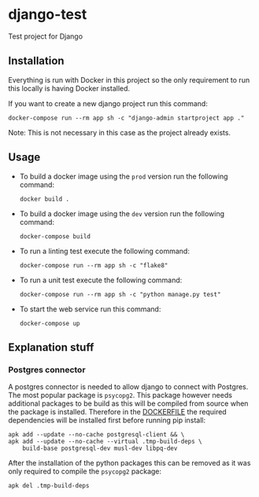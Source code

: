 # django-test

Test project for Django

## Installation

Everything is run with Docker in this project so the only requirement to run this locally is having Docker installed.

If you want to create a new django project run this command:

```shell
docker-compose run --rm app sh -c "django-admin startproject app ."
```

Note: This is not necessary in this case as the project already exists.

## Usage

- To build a docker image using the `prod` version run the following command:

  ```shell
  docker build .
  ```

- To build a docker image using the `dev` version run the following command:

  ```shell
  docker-compose build
  ```

- To run a linting test execute the following command:

  ```shell
  docker-compose run --rm app sh -c "flake8"
  ```

- To run a unit test execute the following command:

  ```shell
  docker-compose run --rm app sh -c "python manage.py test"
  ```

- To start the web service run this command:
  ```shell
  docker-compose up
  ```

## Explanation stuff

### Postgres connector

A postgres connector is needed to allow django to connect with Postgres. The most popular package is `psycopg2`. This package however needs additional packages to be build as this will be compiled from source when the package is installed. Therefore in the [DOCKERFILE](./Dockerfile) the required dependencies will be installed first before running pip install:

```
apk add --update --no-cache postgresql-client && \
apk add --update --no-cache --virtual .tmp-build-deps \
    build-base postgresql-dev musl-dev libpq-dev
```

After the installation of the python packages this can be removed as it was only required to compile the `psycopg2` package:

```
apk del .tmp-build-deps
```
